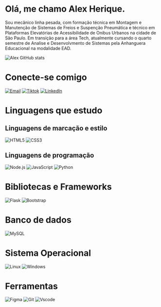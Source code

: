 # Olá, me chamo Alex Herique.
Sou mecânico linha pesada, com formação técnica em Montagem e Manutenção de Sistemas de Freios e Suspenção Pneumática e técnico em Plataformas Elevatórias de Acessibilidade de Onibus Urbanos na cidade de São Paulo. Em transição para a área Tech, atualmente cursando o quarto semestre de Analise e Desenvolvmento de Sistemas pela Anhanguera Educacional na modalidade EAD. 

![Alex GitHub stats](https://github-readme-stats.vercel.app/api?username=alex-oliveira-dev&show_icons=true&theme=dracula)

# Conecte-se comigo 
[![Email](https://img.shields.io/badge/Gmail-D14836?style=for-the-badge&logo=gmail&logoColor=white)](https://mail.google.com/mail/u/0/#inbox)
[![Tiktok](https://img.shields.io/badge/TikTok-000000?style=for-the-badge&logo=tiktok&logoColor=white)](https://www.tiktok.com/@henriquealeks01)
[![LinkedIn](https://img.shields.io/badge/LinkedIn-0077B5?style=for-the-badge&logo=linkedin&logoColor=white)](https://www.linkedin.com/in/alex-oliveira-57a759240/)

# Linguagens que estudo 
## Linguagens de marcação e estilo 
![HTML5](https://img.shields.io/badge/HTML5-E34F26?style=for-the-badge&logo=html5&logoColor=white)
![CSS3](https://img.shields.io/badge/CSS3-1572B6?style=for-the-badge&logo=css3&logoColor=white)
## Linguagens de programação 
![Node.js](https://img.shields.io/badge/Node.js-43853D?style=for-the-badge&logo=node.js&logoColor=white)
![JavaScript](https://img.shields.io/badge/JavaScript-F7DF1E?style=for-the-badge&logo=javascript&logoColor=black)
![Python](https://img.shields.io/badge/python-3670A0?style=for-the-badge&logo=python&logoColor=ffdd54)
# Bibliotecas e Frameworks
![Flask](https://img.shields.io/badge/Flask-000000?style=for-the-badge&logo=flask&logoColor=white)
![Bootstrap](https://img.shields.io/badge/-boostrap-0D1117?style=for-the-badge&logo=bootstrap&labelColor=0D1117)
# Banco de dados 
![MySQL](https://img.shields.io/badge/MySQL-00000F?style=for-the-badge&logo=mysql&logoColor=white)
# Sistema Operacional
![Linux](https://img.shields.io/badge/Linux-FCC624?style=for-the-badge&logo=linux&logoColor=black)
![Windows](https://img.shields.io/badge/Windows-000?style=for-the-badge&logo=windows&logoColor=2CA5E0)
# Ferramentas
![Figma](https://img.shields.io/badge/Figma-F24E1E?style=for-the-badge&logo=figma&logoColor=white)
![Git](https://img.shields.io/badge/GIT-E44C30?style=for-the-badge&logo=git&logoColor=white)
![Vscode](https://img.shields.io/badge/Vscode-007ACC?style=for-the-badge&logo=visual-studio-code&logoColor=white)
